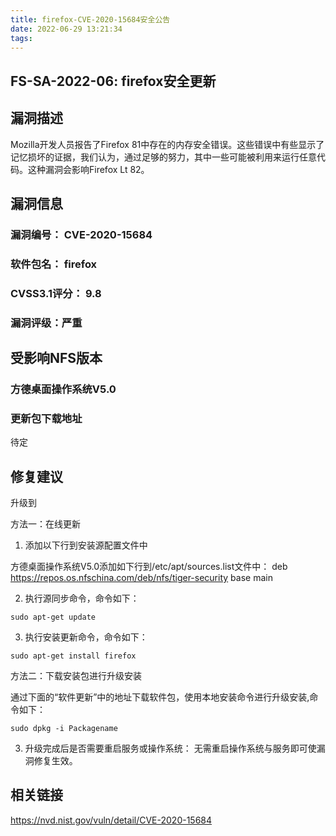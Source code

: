 ```yaml
---
title: firefox-CVE-2020-15684安全公告
date: 2022-06-29 13:21:34
tags:
---
```

## FS-SA-2022-06: firefox安全更新

## 漏洞描述

Mozilla开发人员报告了Firefox 81中存在的内存安全错误。这些错误中有些显示了记忆损坏的证据，我们认为，通过足够的努力，其中一些可能被利用来运行任意代码。这种漏洞会影响Firefox Lt 82。

## 漏洞信息

###    漏洞编号： CVE-2020-15684

###    软件包名： firefox

###    CVSS3.1评分： 9.8

###    漏洞评级：严重

## 受影响NFS版本

###    方德桌面操作系统V5.0

### 更新包下载地址

待定

## 修复建议

升级到 

方法一：在线更新

1. 添加以下行到安装源配置文件中

方德桌面操作系统V5.0添加如下行到/etc/apt/sources.list文件中：
deb https://repos.os.nfschina.com/deb/nfs/tiger-security base main

2. 执行源同步命令，命令如下：

```
sudo apt-get update
```

3. 执行安装更新命令，命令如下：

```
sudo apt-get install firefox
```

方法二：下载安装包进行升级安装

通过下面的“软件更新”中的地址下载软件包，使用本地安装命令进行升级安装,命令如下：

```
sudo dpkg -i Packagename
```

3. 升级完成后是否需要重启服务或操作系统：
   无需重启操作系统与服务即可使漏洞修复生效。

## 相关链接

https://nvd.nist.gov/vuln/detail/CVE-2020-15684
